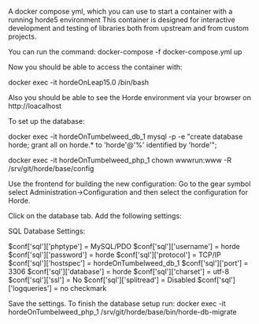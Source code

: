 A docker compose yml, which you can use to start a container with a running horde5 environment This container is designed for interactive development and testing of libraries both from upstream and from custom projects.

You can run the command: docker-compose -f docker-compose.yml up

Now you should be able to access the container with:

docker exec -it hordeOnLeap15.0 /bin/bash

Also you should be able to see the Horde environment via your browser on http://loacalhost

To set up the database:

docker exec -it hordeOnTumbelweed_db_1 mysql -p -e "create database horde; grant all on horde.* to 'horde'@'%' identified by 'horde'";

docker exec -it hordeOnTumbelweed_php_1 chown wwwrun:www -R /srv/git/horde/base/config

Use the frontend for building the new configuration: Go to the gear symbol select Administration->Configuration and then select the configuration for Horde.

Click on the database tab. Add the following settings:

SQL Database Settings:

$conf['sql']['phptype'] = MySQL/PDO $conf['sql']['username'] = horde $conf['sql']['password'] = horde $conf['sql']['protocol'] = TCP/IP $conf['sql']['hostspec'] = hordeOnTumbelweed_db_1 $conf['sql']['port'] = 3306 $conf['sql']['database'] = horde $conf['sql']['charset'] = utf-8 $conf['sql']['ssl'] = No $conf['sql']['splitread'] = Disabled $conf['sql']['logqueries'] = no checkmark

Save the settings. To finish the database setup run: docker exec -it hordeOnTumbelweed_php_1 /srv/git/horde/base/bin/horde-db-migrate
